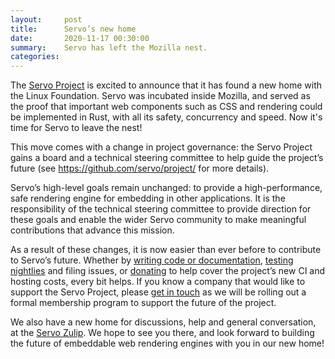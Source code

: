 ```yaml
---
layout:     post
title:      Servo’s new home
date:       2020-11-17 00:30:00
summary:    Servo has left the Mozilla nest.
categories:
---
```


The [Servo Project](https://servo.org) is excited to announce that it has found a new home with the Linux Foundation. Servo was incubated inside Mozilla, and served as the proof that important web components such as CSS and rendering could be implemented in Rust, with all its safety, concurrency and speed. Now it's time for Servo to leave the nest!

This move comes with a change in project governance: the Servo Project gains a board and a technical steering committee to help guide the project’s future (see https://github.com/servo/project/ for more details).

Servo’s high-level goals remain unchanged: to provide a high-performance, safe rendering engine for embedding in other applications. It is the responsibility of the technical steering committee to provide direction for these goals and enable the wider Servo community to make meaningful contributions that advance this mission.

As a result of these changes, it is now easier than ever before to contribute to Servo’s future. Whether by [writing code or documentation](https://github.com/servo/servo/), [testing nightlies](https://download.servo.org/) and filing issues, or [donating](https://crowdfunding.lfx.linuxfoundation.org/projects/servo) to help cover the project’s new CI and hosting costs, every bit helps. If you know a company that would like to support the Servo Project, please [get in touch](mailto:info@servo.org) as we will be rolling out a formal membership program to support the future of the project.

We also have a new home for discussions, help and general conversation, at the [Servo Zulip](https://servo.zulipchat.com/). We hope to see you there, and look forward to building the future of embeddable web rendering engines with you in our new home!
